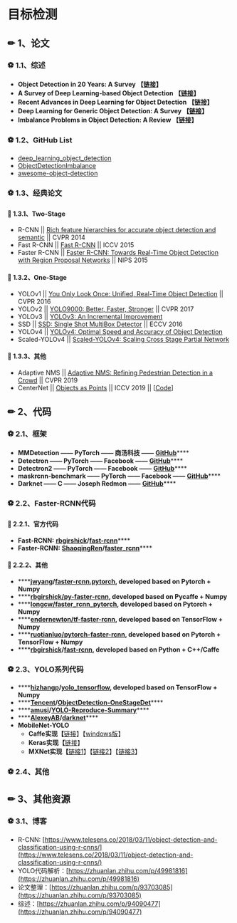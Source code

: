 # 目标检测

## ✏ 1、论文

### ⚽ 1.1、综述

* **Object Detection in 20 Years: A Survey 【**[**链接**](https://arxiv.org/pdf/1905.05055.pdf)**】**
* **A Survey of Deep Learning-based Object Detection 【**[**链接**](https://arxiv.org/pdf/1907.09408.pdf)**】**
* **Recent Advances in Deep Learning for Object Detection 【**[**链接**](https://arxiv.org/pdf/1908.03673v1.pdf)**】**
* **Deep Learning for Generic Object Detection: A Survey 【**[**链接**](https://arxiv.org/pdf/1809.02165v1.pdf)**】**
* **Imbalance Problems in Object Detection: A Review 【**[**链接**](https://arxiv.org/pdf/1909.00169.pdf)**】**

### ⚽ 1.2、GitHub List

*  [deep\_learning\_object\_detection](https://github.com/hoya012/deep_learning_object_detection)
*  [ObjectDetectionImbalance](https://github.com/kemaloksuz/ObjectDetectionImbalance)
*  [awesome-object-detection](https://github.com/amusi/awesome-object-detection)

### ⚽ 1.3、经典论文

#### 💎 1.3.1、Two-Stage

* R-CNN \|\| [Rich feature hierarchies for accurate object detection and semantic](https://ieeexplore.ieee.org/document/6909475) \|\| CVPR 2014
* Fast R-CNN \|\| [Fast R-CNN](http://arxiv.org/abs/1504.08083) \|\| ICCV 2015
* Faster R-CNN \|\| [Faster R-CNN: Towards Real-Time Object Detection with Region Proposal Networks](https://arxiv.org/pdf/1506.01497.pdf) \|\| NIPS 2015 

#### 💎 1.3.2、One-Stage

* YOLOv1 \|\| [You Only Look Once: Unified, Real-Time Object Detection](https://arxiv.org/abs/1506.02640) \|\| CVPR 2016
* YOLOv2 \|\| [YOLO9000: Better, Faster, Stronger](https://arxiv.org/abs/1612.08242) \|\| CVPR 2017
* YOLOv3 \|\| [YOLOv3: An Incremental Improvement](https://arxiv.org/abs/1804.02767)
* SSD \|\| [SSD: Single Shot MultiBox Detector](https://arxiv.org/abs/1512.02325) \|\| ECCV 2016
* YOLOv4 \|\| [YOLOv4: Optimal Speed and Accuracy of Object Detection](https://arxiv.org/abs/2004.10934)
* Scaled-YOLOv4 \|\| [Scaled-YOLOv4: Scaling Cross Stage Partial Network](https://arxiv.org/abs/2011.08036)

#### 💎 1.3.3、其他

* Adaptive NMS \|\| [Adaptive NMS: Refining Pedestrian Detection in a Crowd](https://arxiv.org/pdf/1904.03629.pdf) \|\| CVPR 2019
* CenterNet \|\| [Objects as Points](https://arxiv.org/pdf/1904.07850.pdf) \|\| ICCV 2019 \|\| \[[Code](https://github.com/xingyizhou/CenterNet)\]

## ✏ 2、代码

### ⚽ 2.1、框架

* **MMDetection —— PyTorch —— 商汤科技 ——** [**GitHub**](https://github.com/open-mmlab/mmdetection)\*\*\*\*
* **Detectron —— PyTorch —— Facebook ——** [**GitHub**](https://github.com/facebookresearch/Detectron)\*\*\*\*
* **Detectron2 —— PyTorch —— Facebook ——** [**GitHub**](https://github.com/facebookresearch/detectron2)\*\*\*\*
* **maskrcnn-benchmark —— PyTorch —— Facebook ——** [**GitHub**](https://github.com/facebookresearch/maskrcnn-benchmark/)\*\*\*\*
* **Darknet —— C —— Joseph Redmon ——** [**GitHub**](https://github.com/pjreddie/darknet)\*\*\*\*

### ⚽ 2.2、Faster-RCNN代码

#### 💎 2.2.1、官方代码

* **Fast-RCNN:** [**rbgirshick**](https://github.com/rbgirshick)**/**[**fast-rcnn**](https://github.com/rbgirshick/fast-rcnn)\*\*\*\*
* **Faster-RCNN:** [**ShaoqingRen**](https://github.com/ShaoqingRen)**/**[**faster\_rcnn**](https://github.com/ShaoqingRen/faster_rcnn)\*\*\*\*

#### 💎 2.2.2、其他

* \*\*\*\*[**jwyang**](https://github.com/jwyang)**/**[**faster-rcnn.pytorch**](https://github.com/jwyang/faster-rcnn.pytorch)**, developed based on Pytorch + Numpy**
* \*\*\*\*[**rbgirshick/py-faster-rcnn**](https://github.com/rbgirshick/py-faster-rcnn)**, developed based on Pycaffe + Numpy**
* \*\*\*\*[**longcw/faster\_rcnn\_pytorch**](https://github.com/longcw/faster_rcnn_pytorch)**, developed based on Pytorch + Numpy**
* \*\*\*\*[**endernewton/tf-faster-rcnn**](https://github.com/endernewton/tf-faster-rcnn)**, developed based on TensorFlow + Numpy**
* \*\*\*\*[**ruotianluo/pytorch-faster-rcnn**](https://github.com/ruotianluo/pytorch-faster-rcnn)**, developed based on Pytorch + TensorFlow + Numpy**
* \*\*\*\*[**rbgirshick**](https://github.com/rbgirshick)**/**[**fast-rcnn**](https://github.com/rbgirshick/fast-rcnn)**, developed based on Python + C++/Caffe**

### ⚽ 2.3、YOLO系列代码

* \*\*\*\*[**hizhangp**](https://github.com/hizhangp)**/**[**yolo\_tensorflow**](https://github.com/hizhangp/yolo_tensorflow)**, developed based on TensorFlow + Numpy**
* \*\*\*\*[**Tencent**](https://github.com/Tencent)**/**[**ObjectDetection-OneStageDet**](https://github.com/Tencent/ObjectDetection-OneStageDet)\*\*\*\*
* \*\*\*\*[**amusi**](https://github.com/amusi)**/**[**YOLO-Reproduce-Summary**](https://github.com/amusi/YOLO-Reproduce-Summary)\*\*\*\*
* \*\*\*\*[**AlexeyAB**](https://github.com/AlexeyAB)**/**[**darknet**](https://github.com/AlexeyAB/darknet)\*\*\*\*
* **MobileNet-YOLO**
  * **Caffe实现【**[链接](https://github.com/eric612/MobileNet-YOLO)】【[windows版](https://github.com/eric612/Caffe-YOLOv3-Windows)】
  * **Keras实现【**[链接](https://github.com/Adamdad/keras-YOLOv3-mobilenet)】
  * **MXNet实现【**[链接1](https://gluon-cv.mxnet.io/model_zoo/detection.html#yolo-v3)】【[链接2](https://github.com/dmlc/gluon-cv/tree/master/gluoncv/model_zoo/yolo)】【[链接3](https://github.com/sufeidechabei/gluon-mobilenet-yolov3)】

### ⚽ 2.4、其他

## ✏ 3、其他资源

### ⚽ 3.1、博客

* R-CNN: [https://www.telesens.co/2018/03/11/object-detection-and-classification-using-r-cnns/](https://www.telesens.co/2018/03/11/object-detection-and-classification-using-r-cnns/)
* YOLO代码解析：[https://zhuanlan.zhihu.com/p/49981816](https://zhuanlan.zhihu.com/p/49981816)
* 论文整理：[https://zhuanlan.zhihu.com/p/93703085](https://zhuanlan.zhihu.com/p/93703085)
* 综述：[https://zhuanlan.zhihu.com/p/94090477](https://zhuanlan.zhihu.com/p/94090477)

